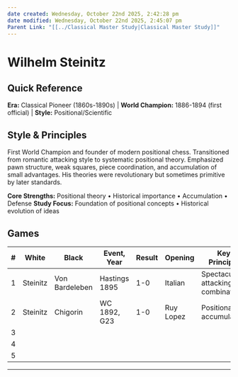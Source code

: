 ```yaml
---
date created: Wednesday, October 22nd 2025, 2:42:28 pm
date modified: Wednesday, October 22nd 2025, 2:45:07 pm
Parent Link: "[[../Classical Master Study|Classical Master Study]]"
---
```


# Wilhelm Steinitz

## Quick Reference
**Era:** Classical Pioneer (1860s-1890s) | **World Champion:** 1886-1894 (first official) | **Style:** Positional/Scientific

## Style & Principles
First World Champion and founder of modern positional chess. Transitioned from romantic attacking style to systematic positional theory. Emphasized pawn structure, weak squares, piece coordination, and accumulation of small advantages. His theories were revolutionary but sometimes primitive by later standards.

**Core Strengths:** Positional theory • Historical importance • Accumulation • Defense
**Study Focus:** Foundation of positional concepts • Historical evolution of ideas

## Games

| # | White | Black | Event, Year | Result | Opening | Key Principle | Lichess Study | Tags | Notes |
|---|-------|-------|-------------|--------|---------|---------------|---------------|------|-------|
| 1 | Steinitz | Von Bardeleben | Hastings 1895 | 1-0 | Italian | Spectacular attacking combination | | #tactics #attacking | Famous forced mate |
| 2 | Steinitz | Chigorin | WC 1892, G23 | 1-0 | Ruy Lopez | Positional accumulation | | #positional #technique | Center control wins |
| 3 | | | | | | | | | |
| 4 | | | | | | | | | |
| 5 | | | | | | | | | |

---
